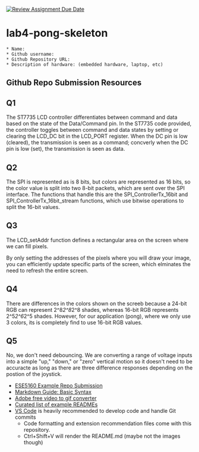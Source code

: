 [![Review Assignment Due Date](https://classroom.github.com/assets/deadline-readme-button-24ddc0f5d75046c5622901739e7c5dd533143b0c8e959d652212380cedb1ea36.svg)](https://classroom.github.com/a/ea68GWBk)
# lab4-pong-skeleton

    * Name: 
    * Github username: 
    * Github Repository URL: 
    * Description of hardware: (embedded hardware, laptop, etc) 

## Github Repo Submission Resources

## Q1
The ST7735 LCD controller differentiates between  command and data based on the state of the Data/Command pin. In the ST7735 code provided, the controller toggles between command and data states by setting or clearing the LCD_DC bit in the LCD_PORT register. When the DC pin is low (cleared), the transmission is seen as a command; concverly when the DC pin is low (set), the transmission is seen as data.

## Q2
The SPI is represented as is 8 bits, but colors are represented as 16 bits, so the color value is split into two 8-bit packets, which are sent over the SPI interface. The functions that handle this are the SPI_ControllerTx_16bit and SPI_ControllerTx_16bit_stream functions, which use bitwise operations to split the 16-bit values.

## Q3
The LCD_setAddr function defines a rectangular area on the screen where we can fill pixels.

By only setting the addresses of the pixels where you will draw your image, you can efficiently update specific parts of the screen, which elminates the need to refresh the entire screen.

## Q4
There are differences in the colors shown on the screeb because a 24-bit RGB can represent 2^8*2^8*2^8 shades, whereas 16-bit RGB represents 2^5*2^6*2^5 shades. However, for our application (pong), where we only use 3 colors, its is completely find to use 16-bit RGB values. 


## Q5
No, we don't need debouncing. We are converting a range of voltage inputs into a simple "up," "down," or "zero" vertical motion so it doesn't need to be accuracte as long as there are three difference responses depending on the postion of the joystick. 

* [ESE5160 Example Repo Submission](https://github.com/ese5160/example-repository-submission)
* [Markdown Guide: Basic Syntax](https://www.markdownguide.org/basic-syntax/)
* [Adobe free video to gif converter](https://www.adobe.com/express/feature/video/convert/video-to-gif)
* [Curated list of example READMEs](https://github.com/matiassingers/awesome-readme)
* [VS Code](https://code.visualstudio.com/) is heavily recommended to develop code and handle Git commits
  * Code formatting and extension recommendation files come with this repository.
  * Ctrl+Shift+V will render the README.md (maybe not the images though)
